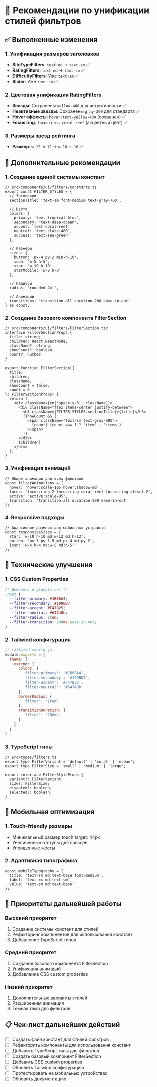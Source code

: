 # 🎯 Рекомендации по унификации стилей фильтров

## ✅ Выполненные изменения

### 1. Унификация размеров заголовков
- **SiteTypeFilters**: `text-md` → `text-sm` ✅
- **RatingFilters**: `text-md` → `text-sm` ✅
- **DifficultyFilters**: Уже `text-sm` ✅
- **Slider**: Уже `text-sm` ✅

### 2. Цветовая унификация RatingFilters
- **Звезды**: Сохранены `yellow-400` для интуитивности ✅
- **Неактивные звезды**: Сохранены `gray-300` для стандарта ✅
- **Hover эффекты**: `hover:text-yellow-400` (сохранен) ✅
- **Focus ring**: `focus:ring-coral-reef` (акцентный цвет) ✅

### 3. Размеры звезд рейтинга
- **Размер**: `w-12 h-12` → `w-10 h-10` ✅

## 🎨 Дополнительные рекомендации

### 1. Создание единой системы констант

```tsx
// src/components/ui/filters/constants.ts
export const FILTER_STYLES = {
  // Заголовки
  sectionTitle: 'text-sm font-medium text-gray-700',
  
  // Цвета
  colors: {
    primary: 'text-tropical-blue',
    secondary: 'text-deep-ocean', 
    accent: 'text-coral-reef',
    neutral: 'text-slate-400',
    success: 'text-sea-green'
  },
  
  // Размеры
  sizes: {
    button: 'px-4 py-2 min-h-10',
    icon: 'w-5 h-5',
    star: 'w-10 h-10',
    starMobile: 'w-8 h-8'
  },
  
  // Радиусы
  radius: 'rounded-2xl',
  
  // Анимации
  transitions: 'transition-all duration-200 ease-in-out'
} as const;
```

### 2. Создание базового компонента FilterSection

```tsx
// src/components/ui/filters/FilterSection.tsx
interface FilterSectionProps {
  title: string;
  children: React.ReactNode;
  className?: string;
  showCount?: boolean;
  count?: number;
}

export function FilterSection({ 
  title, 
  children, 
  className,
  showCount = false,
  count = 0 
}: FilterSectionProps) {
  return (
    <div className={cn('space-y-3', className)}>
      <div className="flex items-center justify-between">
        <h3 className={FILTER_STYLES.sectionTitle}>{title}</h3>
        {showCount && (
          <span className="text-sm text-gray-500">
            {count} {count === 1 ? 'item' : 'items'}
          </span>
        )}
      </div>
      {children}
    </div>
  );
}
```

### 3. Унификация анимаций

```tsx
// Общие анимации для всех фильтров
const filterAnimations = {
  hover: 'hover:scale-105 hover:shadow-md',
  focus: 'focus:ring-2 focus:ring-coral-reef focus:ring-offset-2',
  active: 'active:scale-95',
  transition: 'transition-all duration-200 ease-in-out'
};
```

### 4. Responsive подходы

```tsx
// Адаптивные размеры для мобильных устройств
const responsiveSizes = {
  star: 'w-10 h-10 md:w-12 md:h-12',
  button: 'px-3 py-1.5 md:px-4 md:py-2',
  icon: 'w-4 h-4 md:w-5 md:h-5'
};
```

## 🔧 Технические улучшения

### 1. CSS Custom Properties

```css
/* Добавить в globals.css */
:root {
  --filter-primary: #1B68A4;
  --filter-secondary: #199BD7;
  --filter-accent: #F47B25;
  --filter-neutral: #64748b;
  --filter-radius: 1rem;
  --filter-transition: 200ms ease-in-out;
}
```

### 2. Tailwind конфигурация

```js
// tailwind.config.js
module.exports = {
  theme: {
    extend: {
      colors: {
        'filter-primary': '#1B68A4',
        'filter-secondary': '#199BD7', 
        'filter-accent': '#F47B25',
        'filter-neutral': '#64748b'
      },
      borderRadius: {
        'filter': '1rem'
      },
      transitionDuration: {
        'filter': '200ms'
      }
    }
  }
}
```

### 3. TypeScript типы

```tsx
// src/types/filters.ts
export type FilterVariant = 'default' | 'coral' | 'ocean';
export type FilterSize = 'small' | 'medium' | 'large';

export interface FilterStyleProps {
  variant?: FilterVariant;
  size?: FilterSize;
  disabled?: boolean;
  selected?: boolean;
}
```

## 📱 Мобильная оптимизация

### 1. Touch-friendly размеры
- Минимальный размер touch target: 44px
- Увеличенные отступы для пальцев
- Упрощенные жесты

### 2. Адаптивная типографика
```tsx
const mobileTypography = {
  title: 'text-sm md:text-base font-medium',
  label: 'text-xs md:text-sm',
  value: 'text-sm md:text-base'
};
```

## 🎯 Приоритеты дальнейшей работы

### Высокий приоритет
1. Создание системы констант для стилей
2. Рефакторинг компонентов для использования констант
3. Добавление TypeScript типов

### Средний приоритет  
1. Создание базового компонента FilterSection
2. Унификация анимаций
3. Добавление CSS custom properties

### Низкий приоритет
1. Дополнительные варианты стилей
2. Расширенная анимация
3. Темная тема для фильтров

## 📋 Чек-лист дальнейших действий

- [ ] Создать файл констант для стилей фильтров
- [ ] Рефакторить компоненты для использования констант
- [ ] Добавить TypeScript типы для фильтров
- [ ] Создать базовый компонент FilterSection
- [ ] Добавить CSS custom properties
- [ ] Обновить Tailwind конфигурацию
- [ ] Протестировать на мобильных устройствах
- [ ] Обновить документацию
